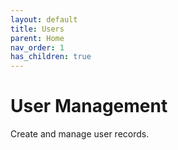 ```yaml
---
layout: default
title: Users
parent: Home
nav_order: 1
has_children: true
---
```


# User Management
Create and manage user records.